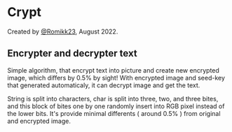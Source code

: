 # Crypt
Created by [@Romikk23](https://t.me/Romiikk), August 2022.
## Encrypter and decrypter text ##

Simple algorithm, that encrypt text into picture and create new encrypted image, which differs by 0.5% by sight!
With encrypted image and seed-key that generated automaticaly, it can decrypt image and get the text.

String is split into characters, char is split into three, two, and three bites, and this block of bites one by one randomly insert into RGB pixel instead of the lower bits. It's provide minimal differents ( around 0.5% ) from original and encrypted image.
